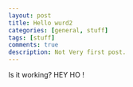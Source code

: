 ```yaml
---
layout: post
title: Hello wurd2
categories: [general, stuff]
tags: [stuff]
comments: true
description: Not Very first post.
---
```


Is it working? HEY HO !
